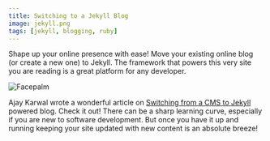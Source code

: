 ```yaml
---
title: Switching to a Jekyll Blog
image: jekyll.png
tags: [jekyll, blogging, ruby]
---
```


Shape up your online presence with ease! Move your existing online blog (or create a new one) to Jekyll. The framework that powers this very site you are reading is a great platform for any developer.

<div class="img-container"><img src="{{ "/assets/images/jekyll/logo.png" | relative_url }}" alt="Facepalm" class="article-image"></div>

Ajay Karwal wrote a wonderful article on <a href="zhttps://dev.to/ajaykarwal/switching-from-a-cms-to-jekyll" target="_blank">Switching from a CMS to Jekyll</a> powered blog. Check it out! There can be a sharp learning curve, especially if you are new to software development. But once you have it up and running keeping your site updated with new content is an absolute breeze!